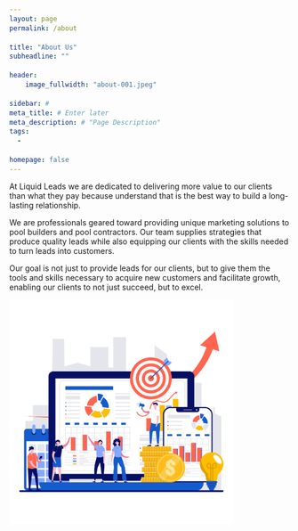 ```yaml
---
layout: page
permalink: /about

title: "About Us"
subheadline: ""

header:
    image_fullwidth: "about-001.jpeg"

sidebar: #
meta_title: # Enter later
meta_description: # "Page Description"
tags:
  - 

homepage: false
---
```


At Liquid Leads we are dedicated to delivering more value to our clients than what they pay because understand that is the best way to build a long-lasting relationship.

We are professionals geared toward providing unique marketing solutions to pool builders and pool contractors. Our team supplies strategies that produce quality leads while also equipping our clients with the skills needed to turn leads into customers.

Our goal is not just to provide leads for our clients, but to give them the tools and skills necessary to acquire new customers and facilitate growth, enabling our clients to not just succeed, but to excel.

<img id="about-002"
     src="../images/about-002.jpeg"
     alt="credit card machine"
     width="80%" height="auto"
     style="position: /*left|center|right*/"
     />